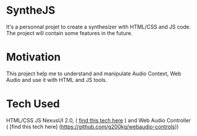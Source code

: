 # SyntheJS

It's a personnal projet to create a synthesizer with HTML/CSS and JS code. The project will contain some features in the future.

# Motivation

This project help me to understand and manipulate Audio Context, Web Audio and use it with HTML and JS tools.

# Tech Used

HTML/CSS JS NexusUI 2.0, ( [find this tech here](https://nexus-js.github.io/ui/) ) and Web Audio Controller ( [find this tech here]  (https://github.com/g200kg/webaudio-controls))
